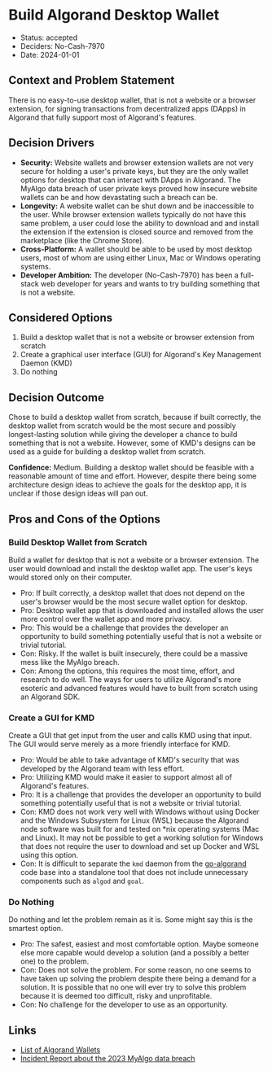 # Build Algorand Desktop Wallet

- Status: accepted
- Deciders: No-Cash-7970
- Date: 2024-01-01

## Context and Problem Statement

There is no easy-to-use desktop wallet, that is not a website or a browser extension, for signing transactions from decentralized apps (DApps) in Algorand that fully support most of Algorand's features.

## Decision Drivers

- **Security:** Website wallets and browser extension wallets are not very secure for holding a user's private keys, but they are the only wallet options for desktop that can interact with DApps in Algorand. The MyAlgo data breach of user private keys proved how insecure website wallets can be and how devastating such a breach can be.
- **Longevity:** A website wallet can be shut down and be inaccessible to the user. While browser extension wallets typically do not have this same problem, a user could lose the ability to download and and install the extension if the extension is closed source and removed from the marketplace (like the Chrome Store).
- **Cross-Platform:** A wallet should be able to be used by most desktop users, most of whom are using either Linux, Mac or Windows operating systems.
- **Developer Ambition:** The developer (No-Cash-7970) has been a full-stack web developer for years and wants to try building something that is not a website.

## Considered Options

1. Build a desktop wallet that is not a website or browser extension from scratch
2. Create a graphical user interface (GUI) for Algorand's Key Management Daemon (KMD)
3. Do nothing

## Decision Outcome

Chose to build a desktop wallet from scratch, because if built correctly, the desktop wallet from scratch would be the most secure and possibly longest-lasting solution while giving the developer a chance to build something that is not a website. However, some of KMD's designs can be used as a guide for building a desktop wallet from scratch.

**Confidence:** Medium. Building a desktop wallet should be feasible with a reasonable amount of time and effort. However, despite there being some architecture design ideas to achieve the goals for the desktop app, it is unclear if those design ideas will pan out.

## Pros and Cons of the Options

### Build Desktop Wallet from Scratch

Build a wallet for desktop that is not a website or a browser extension. The user would download and install the desktop wallet app. The user's keys would stored only on their computer.

- Pro: If built correctly, a desktop wallet that does not depend on the user's browser would be the most secure wallet option for desktop.
- Pro: Desktop wallet app that is downloaded and installed allows the user more control over the wallet app and more privacy.
- Pro: This would be a challenge that provides the developer an opportunity to build something potentially useful that is not a website or trivial tutorial.
- Con: Risky. If the wallet is built insecurely, there could be a massive mess like the MyAlgo breach.
- Con: Among the options, this requires the most time, effort, and research to do well. The ways for users to utilize Algorand's more esoteric and advanced features would have to built from scratch using an Algorand SDK.

### Create a GUI for KMD

Create a GUI that get input from the user and calls KMD using that input. The GUI would serve merely as a more friendly interface for KMD.

- Pro: Would be able to take advantage of KMD's security that was developed by the Algorand team with less effort.
- Pro: Utilizing KMD would make it easier to support almost all of Algorand's features.
- Pro: It is a challenge that provides the developer an opportunity to build something potentially useful that is not a website or trivial tutorial.
- Con: KMD does not work very well with Windows without using Docker and the Windows Subsystem for Linux (WSL) because the Algorand node software was built for and tested on *nix operating systems (Mac and Linux). It may not be possible to get a working solution for Windows that does not require the user to download and set up Docker and WSL using this option.
- Con: It is difficult to separate the `kmd` daemon from the [go-algorand](https://github.com/algorand/go-algorand) code base into a standalone tool that does not include unnecessary components such as `algod` and `goal`.

### Do Nothing

Do nothing and let the problem remain as it is. Some might say this is the smartest option.

- Pro: The safest, easiest and most comfortable option. Maybe someone else more capable would develop a solution (and a possibly a better one) to the problem.
- Con: Does not solve the problem. For some reason, no one seems to have taken up solving the problem despite there being a demand for a solution. It is possible that no one will ever try to solve this problem because it is deemed too difficult, risky and unprofitable.
- Con: No challenge for the developer to use as an opportunity.

## Links

- [List of Algorand Wallets](https://developer.algorand.org/ecosystem-projects/?tags=wallets)
- [Incident Report about the 2023 MyAlgo data breach](https://github.com/HalbornSecurity/PublicReports/blob/master/Incident%20Reports/RandLabs_MyAlgo_Wallet_Executive_Summary_Halborn%20.pdf)

